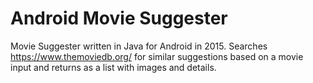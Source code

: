 # Android Movie Suggester

 Movie Suggester written in Java for Android in 2015. Searches https://www.themoviedb.org/ for similar suggestions based on a movie input and returns as a list with images and details.
